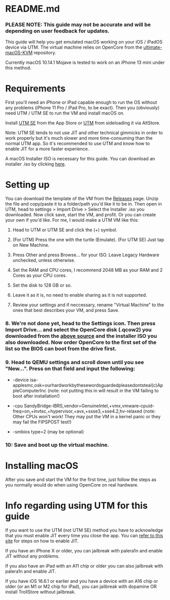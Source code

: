 # README.md

### PLEASE NOTE: This guide may not be accurate and will be depending on user feedback for updates.

This guide will help you get emulated macOS working on your iOS / iPadOS device via UTM. The virtual machine relies on OpenCore from the [ultimate-macOS-KVM](https://github.com/Coopydood/ultimate-macOS-KVM/tree/main/resources/oc_store/compat_new) repository. 

Currently macOS 10.14.1 Mojave is tested to work on an iPhone 13 mini under this method.


# Requirements
First you'll need an iPhone or iPad capable enough to run the OS without any problems (iPhone 11 Pro / iPad Pro, to be exact). Then you (obviously) need UTM / UTM SE to run the VM and install macOS on.

Install [UTM SE](https://apps.apple.com/us/app/utm-se-retro-pc-emulator/id1564628856) from the App Store or [UTM](https://alt.getutm.app) from sideloading it via AltStore.

Note: UTM SE tends to not use JIT and other technical gimmicks in order to work properly but it's much slower and more time-consuming than the normal UTM app. So it's recommended to use UTM and know how to enable JIT for a more faster experience.

A macOS Installer ISO is necessary for this guide. You can download an installer .iso by clicking [here](https://archive.org/details/macos-collection).

# Setting up
You can download the template of the VM from the [Releases](https://github.com/chartersamster/macOSVM-iOS/releases) page. Unzip the file and copy/paste it to a folder/path you'd like it to be in. Then open in UTM, head to settings > Import Drive > Select the Installer .iso you downloaded. Now click save, start the VM, and profit.
Or you can create your own if you'd like. For me, I would make a UTM VM like this:

1. Head to UTM or UTM SE and click the (+) symbol.
   
2. (For UTM) Press the one with the turtle (Emulate). (For UTM SE) Just tap on New Machine.
   
3. Press Other and press Browse... for your ISO. Leave Legacy Hardware unchecked, unless otherwise.

4.  Set the RAM and CPU cores, I recommend 2048 MB as your RAM and 2 Cores as your CPU cores.

5. Set the disk to 128 GB or so.

6. Leave it as it is, no need to enable sharing as it is not supported.

7. Review your settings and if neccessary, rename "Virtual Machine" to the ones that best describes your VM, and press Save.

### 8. We're not done yet, head to the Settings icon. Then press Import Drive... and select the OpenCore disk (.qcow2) you downloaded from the [above source](https://github.com/Coopydood/ultimate-macOS-KVM/tree/main/resources/oc_store/compat_new) and the installer ISO you also downloaded. Now order OpenCore to the first set of the list so the BIOS can boot from the drive first.

### 9. Head to QEMU settings and scroll down until you see "New...". Press on that field and input the following:
* -device isa-applesmc,osk=ourhardworkbythesewordsguardedpleasedontsteal(c)AppleComputerInc (note: not putting this in will result in the VM failing to boot after installation!)

* -cpu SandyBridge-IBRS,vendor=GenuineIntel,+vmx,vmware-cpuid-freq=on,+invtsc,+hypervisor,+avx,+ssse3,+sse4.2,hv-relaxed (note: Other CPUs won't work! They may put the VM in a kernel panic or they may fail the FIPSPOST test!)
  
* -smbios type=2 (may be optional)


### 10: Save and boot up the virtual machine.

# Installing macOS
After you save and start the VM for the first time, just follow the steps as you normally would do when using OpenCore on real hardware.

# Info regarding using UTM for this guide 
If you want to use the UTM (not UTM SE) method you have to acknowledge that you must enable JIT every time you close the app. You can [refer to this site](https://jkcoxson.com/jitstreamer) for steps on how to enable JIT.

If you have an iPhone X or older, you can jailbreak with palera1n and enable JIT without any problems.

If you also have an iPad with an A11 chip or older you can also jailbreak with palera1n and enable JIT.

If you have iOS 16.6.1 or earlier and you have a device with an A16 chip or older (or an M1 or M2 chip for iPad), you can jailbreak with dopamine OR install TrollStore without jailbreak.
